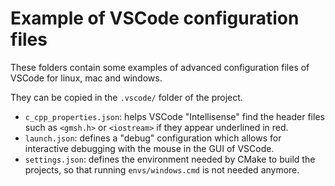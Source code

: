 # Example of VSCode configuration files

These folders contain some examples of advanced configuration files of VSCode for linux, mac and windows.

They can be copied in the `.vscode/` folder of the project.

* `c_cpp_properties.json`: helps VSCode "Intellisense" find the header files such as `<gmsh.h>` or `<iostream>` if they appear underlined in red.
* `launch.json`: defines a "debug" configuration which allows for interactive debugging with the mouse in the GUI of VSCode.
* `settings.json`: defines the environment needed by CMake to build the projects, so that running `envs/windows.cmd` is not needed anymore.
